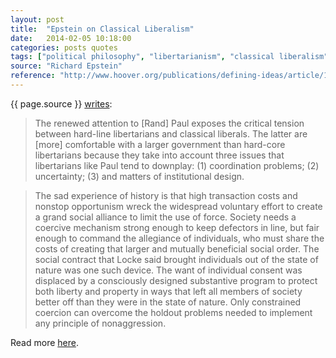 ```yaml
---
layout: post
title:  "Epstein on Classical Liberalism"
date:   2014-02-05 10:18:00
categories: posts quotes
tags: ["political philosophy", "libertarianism", "classical liberalism"]
source: "Richard Epstein"
reference: "http://www.hoover.org/publications/defining-ideas/article/167496"
---
```


{{ page.source }} [writes]({{page.reference}}):

> The renewed attention to [Rand] Paul exposes the critical tension between hard-line libertarians and classical liberals. The latter are [more] comfortable with a larger government than hard-core libertarians because they take into account three issues that libertarians like Paul tend to downplay: (1) coordination problems; (2) uncertainty; (3) and matters of institutional design.

> The sad experience of history is that high transaction costs and nonstop opportunism wreck the widespread voluntary effort to create a grand social alliance to limit the use of force. Society needs a coercive mechanism strong enough to keep defectors in line, but fair enough to command the allegiance of individuals, who must share the costs of creating that larger and mutually beneficial social order. The social contract that Locke said brought individuals out of the state of nature was one such device. The want of individual consent was displaced by a consciously designed substantive program to protect both liberty and property in ways that left all members of society better off than they were in the state of nature. Only constrained coercion can overcome the holdout problems needed to implement any principle of nonaggression.

Read more [here]({{page.reference}}).